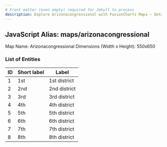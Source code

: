 ```yaml
---
# Front matter (even empty) required for Jekyll to process
description: Explore Arizonacongressional with FusionCharts Maps – Detailed features for seamless integration. Try now & enhance your data visualization today! 
---
```


## JavaScript Alias: maps/arizonacongressional

Map Name: Arizonacongressional
Dimensions (Width x Height): 550x650

### List of Entities

| ID  | Short label | Label        |
| --- | ----------- | ------------ |
| 1   | 1st         | 1st district |
| 2   | 2nd         | 2nd district |
| 3   | 3rd         | 3rd district |
| 4   | 4th         | 4th district |
| 5   | 5th         | 5th district |
| 6   | 6th         | 6th district |
| 7   | 7th         | 7th district |
| 8   | 8th         | 8th district |
